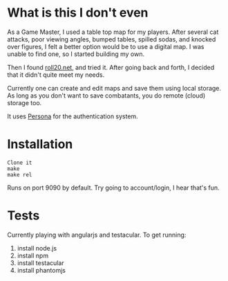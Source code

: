 What is this I don't even
=====

As a Game Master, I used a table top map for my players.  After several cat
attacks, poor viewing angles, bumped tables, spilled sodas, and knocked
over figures, I felt a better option would be to use a digital map.  I was
unable to find one, so I started building my own.

Then I found [roll20.net](http://roll20.net), and tried it. After going back and forth, I decided
that it didn't quite meet my needs.

Currently one can create and edit maps and save them using local storage.
As long as you don't want to save combatants, you do remote (cloud) storage
too.

It uses [Persona](https://login.persona.org/) for the authentication system.

Installation
====

    Clone it
	make
	make rel

Runs on port 9090 by default.  Try going to account/login, I hear that's
fun.

Tests
=====

Currently playing with angularjs and testacular. To get running:

1. install node.js
2. install npm
3. install testacular
4. install phantomjs
